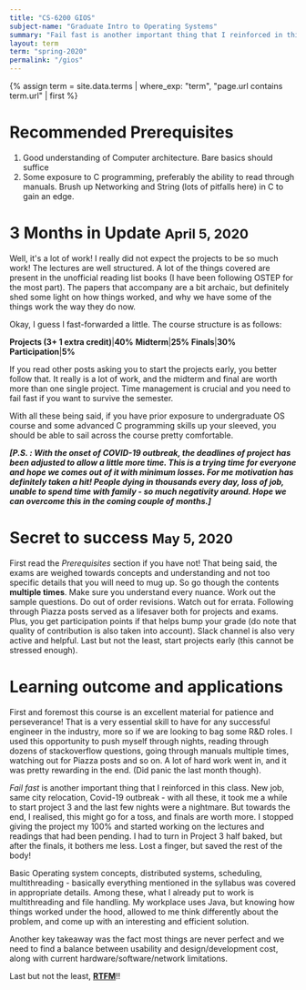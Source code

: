 ```yaml
---
title: "CS-6200 GIOS"
subject-name: "Graduate Intro to Operating Systems"
summary: "Fail fast is another important thing that I reinforced in this class. New job, same city relocation, Covid-19 outbreak - with all these, it took me a while to start project 3 and the last few nights were a nightmare. ... I had to turn in Project 3 half baked, but after the finals, it bothers me less. Lost a finger, but saved the rest of the body!"
layout: term
term: "spring-2020"
permalink: "/gios"
---
```


{% assign term = site.data.terms | where_exp: "term", "page.url contains term.url" | first %}

# Recommended Prerequisites
1. Good understanding of Computer architecture. Bare basics should suffice
2. Some exposure to C programming, preferably the ability to read through manuals. Brush up Networking and String (lots of pitfalls here) in C to gain an edge.

# 3 Months in Update <small>April 5, 2020</small>
Well, it's a lot of work! I really did not expect the projects to be so much work! The lectures are well structured. A lot of the things covered are present in the unofficial reading list books (I have been following OSTEP for the most part). The papers that accompany are a bit archaic, but definitely shed some light on how things worked, and why we have some of the things work the way they do now.

Okay, I guess I fast-forwarded a little. The course structure is as follows:

**Projects (3+ 1 extra credit)**|**40%**
**Midterm**|**25%**
**Finals**|**30%**
**Participation**|**5%**

If you read other posts asking you to start the projects early, you better follow that. It really is a lot of work, and the midterm and final are worth more than one single project. Time management is crucial and you need to fail fast if you want to survive the semester.

With all these being said, if you have prior exposure to undergraduate OS course and some advanced C programming skills up your sleeved, you should be able to sail across the course pretty comfortable.

***[P.S. : With  the onset of COVID-19 outbreak, the deadlines of project has been adjusted to allow a little more time. This is a trying time for everyone and hope we comes out of it with minimum losses. For me motivation has definitely taken a hit! People dying in thousands every day, loss of job, unable to spend time with family - so much negativity around. Hope we can overcome this in the coming couple of months.]***

# Secret to success <small>May 5, 2020</small>
First read the <em>Prerequisites</em> section if you have not! That being said, the exams are weighed towards concepts and understanding and not too specific details that you will need to mug up. So go though the contents **multiple times**. Make sure you understand every nuance. Work out the sample questions. Do out of order revisions. Watch out for errata. Following through Piazza posts served as a lifesaver both for projects and exams. Plus, you get participation points if that helps bump your grade (do note that quality of contribution is also taken into account). Slack channel is also very active and helpful. Last but not the least, start projects early (this cannot be stressed enough).

# Learning outcome and applications
First and foremost this course is an excellent material for patience and perseverance! That is a very essential skill to have for any successful engineer in the industry, more so if we are looking to bag some R&D roles. I used this opportunity to push myself through nights, reading through dozens of stackoverflow questions, going through manuals multiple times, watching out for Piazza posts and so on. A lot of hard work went in, and it was pretty rewarding in the end. (Did panic the last month though).

*Fail fast* is another important thing that I reinforced in this class. New job, same city relocation, Covid-19 outbreak - with all these, it took me a while to start project 3 and the last few nights were a nightmare. But towards the end, I realised, this might go for a toss, and finals are worth more. I stopped giving the project my 100% and started working on the lectures and readings that had been pending. I had to turn in Project 3 half baked, but after the finals, it bothers me less. Lost a finger, but saved the rest of the body!

Basic Operating system concepts, distributed systems, scheduling, multithreading - basically everything mentioned in the syllabus was covered in appropriate details. Among these, what I already put to work is multithreading and file handling. My workplace uses Java, but knowing how things worked under the hood, allowed to me think differently about the problem, and come up with an interesting and efficient solution.

Another key takeaway was the fact most things are never perfect and we need to find a balance between usability and design/development cost, along with current hardware/software/network limitations.

Last but not the least, **[RTFM](https://www.google.com/search?q=rtfm)**!!